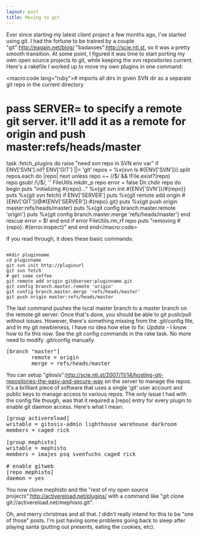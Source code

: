 ```yaml
--- 
layout: post
title: Moving to git
---
```

Ever since starting my latest client project a few months ago, I've started using git.  I had the fortune to be trained by a couple "git":http://eagain.net/blog/ "badasses":http://scie.nti.st, so it was a pretty smooth transition.  At some point, I figured it was time to start porting my own open source projects to git, while keeping the svn repositories current.  Here's a rakefile I worked up to move my own plugins in one command:

<macro:code lang="ruby"># imports all dirs in given SVN dir as a separate git repo in the current directory
# pass SERVER= to specify a remote git server.  it'll add it as a remote for origin and push master:refs/heads/master
task :fetch_plugins do
  raise "need svn repo in SVN env var" if ENV['SVN'].nil?
  ENV['GIT'] ||= 'git'
  repos = %x{svn ls #{ENV['SVN']}}.split
  repos.each do |repo|
    next unless repo =~ /\/$/ && !File.exist?(repo)
    repo.gsub! /\/$/, ''
    FileUtils.mkdir_p repo
    error = false
    Dir.chdir repo do
      begin
        puts "initializing #{repo}..."
        %x{git svn init #{ENV['SVN']}/#{repo}}
        puts %x{git svn fetch}
        if ENV['SERVER']
          puts %x{git remote add origin #{ENV['GIT']}@#{ENV['SERVER']}:#{repo}.git}
          puts %x{git push origin master:refs/heads/master}
          puts %x{git config branch.master.remote 'origin'}
          puts %x{git config branch.master.merge 'refs/heads/master'}
        end
      rescue
        error = $!
      end
    end
    if error
      FileUtils.rm_rf repo
      puts "removing #{repo}: #{error.inspect}"
    end
  end
end</macro:code>

If you read through, it does these basic commands:

<pre><code>
mkdir pluginname
cd pluginname
git svn init http://pluginurl
git svn fetch
# get some coffee
git remote add origin git@server:pluginname.git
git config branch.master.remote 'origin'
git config branch.master.merge 'refs/heads/master'
git push origin master:refs/heads/master
</code></pre>

The last command pushes the local master branch to a master branch on the remote git server.  Once that's done,  you should be able to git push/pull without issues.  However, there's something missing from the .git/config file, and in my git newbieness, I have no idea how else to fix:  *Update* - I know how to fix this now.  See the git config commands in the rake task.  No more need to modify .git/config manually.

<pre>[branch "master"]
        remote = origin
        merge = refs/heads/master</pre>

You can setup "gitosis":http://scie.nti.st/2007/11/14/hosting-git-repositories-the-easy-and-secure-way on the server to manage the repos.  It's a brilliant piece of software that uses a single 'git' user account and public keys to manage access to various repos.  The only issue I had with the config file though, was that it required a [repo] entry for every plugin to enable git daemon access.  Here's what I mean:

<pre>[group activereload]
writable = gitosis-admin lighthouse warehouse darkroom
members = caged rick

[group mephisto]
writable = mephisto
members = imajes psq svenfuchs caged rick

# enable gitweb 
[repo mephisto]
daemon = yes
</pre>

You now clone mephisto and the "rest of my open source projects":http://activereload.net/plugins/ with a command like "git clone git://activereload.net/mephisto.git".

Oh, and merry christmas and all that.  I didn't really intend for this to be "one of those" posts.  I'm just having some problems going back to sleep after playing santa (putting out presents, eating the cookies, etc).
